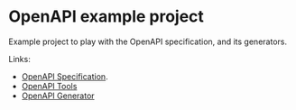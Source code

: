 # OpenAPI example project

Example project to play with the OpenAPI specification, and its generators.

Links:
- [OpenAPI Specification](https://swagger.io/specification/).
- [OpenAPI Tools](https://openapi.tools/)
- [OpenAPI Generator](https://openapi-generator.tech/)
